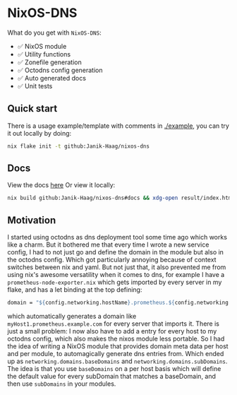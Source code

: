 # NixOS-DNS

What do you get with `NixOS-DNS`:

- ✅ NixOS module
- ✅ Utility functions
- ✅ Zonefile generation
- ✅ Octodns config generation
- ✅ Auto generated docs
- ✅ Unit tests

## Quick start

There is a usage example/template with comments in [./example](./example/flake.nix), you can try it out locally by doing:
```bash
nix flake init -t github:Janik-Haag/nixos-dns
```

## Docs

View the docs [here](https://janik-haag.github.io/NixOS-DNS/)
Or view it locally:
```bash
nix build github:Janik-Haag/nixos-dns#docs && xdg-open result/index.html
```

## Motivation

I started using octodns as dns deployment tool some time ago which works like a charm.
But it bothered me that every time I wrote a new service config, I had to not just go and define the domain in the module but also in the octodns config.
Which got particularly annoying because of context switches between nix and yaml.
But not just that, it also prevented me from using nix's awesome versatility when it comes to dns,
for example I have a `prometheus-node-exporter.nix` which gets imported by every server in my flake,
and has a let binding at the top defining:
```nix
domain = "${config.networking.hostName}.prometheus.${config.networking.domain}";
```
which automatically generates a domain like `myHost1.prometheus.example.com` for every server that imports it.
There is just a small problem: I now also have to add a entry for every host to my octodns config, which also makes the nixos module less portable.
So I had the idea of writing a NixOS module that provides domain meta data per host and per module, to automagically generate dns entries from.
Which ended up as `networking.domains.baseDomains` and `networking.domains.subDomains`. The idea is that you use `baseDomains` on a per host basis which will
define the default value for every subDomain that matches a baseDomain,
and then use `subDomains` in your modules.
